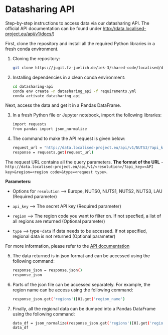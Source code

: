 Datasharing API
==============================

Step-by-step instructions to access data via our datasharing API. The official API documentation can be found under http://data.localised-project.eu/api/v1/docs/)

First, clone the repository and install all the required Python libraries in a fresh conda environment.

1. Cloning the repository:
    ```bash
    git clone https://jugit.fz-juelich.de/iek-3/shared-code/localised/datasharing-api.git
    ```

2. Installing dependencies in a clean conda environment:
    ```bash
    cd datasharing-api
    conda env create -n datasharing_api -f requirements.yml 
    conda activate datasharing_api
    ```

Next, access the data and get it in a Pandas DataFrame. 

3. In a fresh Python file or Jupyter notebook, import the following libraries:
    ```bash
    import requests
    from pandas import json_normalize 
    ```

4. The command to make the API request is given below:
    ```bash
    request_url = "http://data.localised-project.eu/api/v1/NUTS3/?api_key=S3cr3TK3y&region=DEA23&type=data"
    response = requests.get(request_url)
    ```

The request URL contains all the query parameters. **The format of the URL** - 
`http://data.localised-project.eu/api/v1/<resolution>/?api_key=<API key>&region=<region code>&type=<request type>`. 

**Parameters:**

- Options for `resolution` --> Europe, NUTS0, NUTS1, NUTS2, NUTS3, LAU (Required parameter)

- `api_key` --> The secret API key (Required parameter)

- `region` --> The region code you want to filter on. If not specfied, a list of all regions are returned (Optional parameter)

- `type` --> type=`data` if data needs to be accessed. If not specified, regional data is not returned (Optional parameter) 

For more information, please refer to the [API documentation](http://data.localised-project.eu/api/v1/docs/)
    

5. The data returned is in json format and can be accessed using the following command:
    ```bash
    response_json = response.json()
    response_json
    ```

6. Parts of the json file can be accessed separately. For example, the region name can be access using the following command:
    ```bash
    response_json.get('regions')[0].get('region_name')
    ```

7. Finally, all the regional data can be dumped into a Pandas DataFrame using the following command:
    ```bash
    data_df = json_normalize(response_json.get('regions')[0].get('region_data'))
    data_df
    ```
